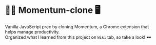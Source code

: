# 👨‍💻 Momentum-clone 🖥
Vanilla JavaScript prac by cloning Momentum, a Chrome extension that helps manage productivity.   
Organized what I learned from this project on `Wiki` tab, so take a look! 🕶
